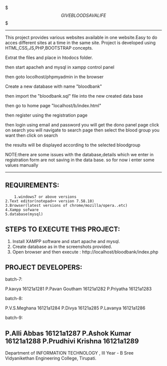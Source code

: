 $$$   GIVE BLOOD SAVA LIFE $$$

***************************************************************
This project provides various websites available in one website.Easy to do acces different sites at a time in the same site.
Project is developed using HTML,CSS,JS,PHP,BOOTSTRAP concepts.


Extrat the files and place in htodocs folder.

then start apacheh and mysql in xampp control panel

then goto locolhost/phpmyadmin in the browser

Create a new database with name "bloodbank"

then import the "bloodbank.sql" file into the new created data base

then go to home page "localhost/b/index.html"

then register using the registration page

then login using email and password
you will get the dono panel page
click on search you will navigate to search page
then select the blood group you want then click on search

the results will be displayed according to the selected bloodgroup

NOTE:there are some issues with the database,details which we enter in registration form are not saving
in the data base.
so for now i enter some values manually


*****************************************************************
REQUIREMENTS:
----------------------------------------------------
        1.windows7 or above versions
	2.Text editor(notepad++ version 7.58.10)
	3.Browser(latest versions of chrome/mozilla/opera..etc)
	4.Xampp sofware
	5.database(mysql)

STEPS TO EXECUTE THIS PROJECT:
----------------------------------------------------------------------------------

1. Install XAMPP software and start apache and mysql.
2. Create database as in the screenshots provided. 
3. Open browser and then execute :  http://localhost/bloodbank/index.php


PROJECT DEVELOPERS:
-----------------------------------------

batch-7:

P.kavya                   16121a1281
P.Pavan Goutham           16121a1282
P.Priyatha                16121a1283

batch-8:

P.V.S.Meghana             16121a1284
P.Divya                   16121a285
P.Lavanya                 16121a1286

batch-9:

P.Alli Abbas              16121a1287
P.Ashok Kumar             16121a1288
P.Prudhivi Krishna        16121a1289
----------------------------------------

Department of INFORMATION TECHNOLOGY , 
III Year - B
Sree Vidyanikethan Engineering College, Tirupati.

